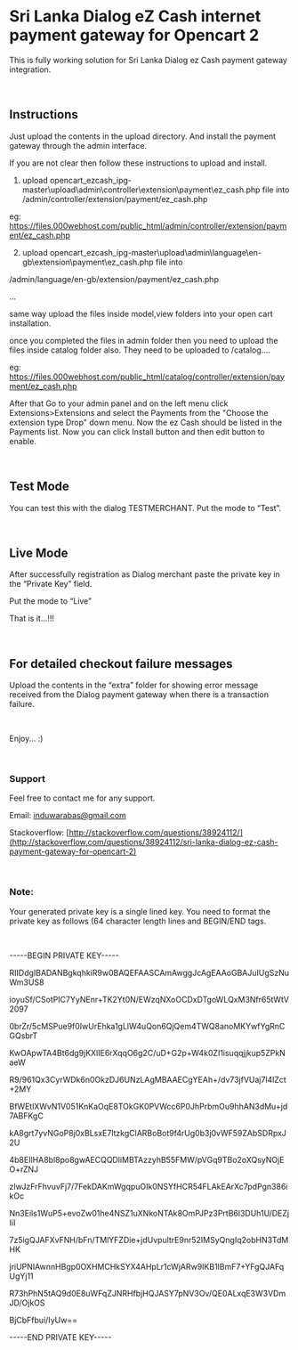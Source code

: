 Sri Lanka Dialog eZ Cash internet payment gateway for Opencart 2
================================================================

This is fully working solution for Sri Lanka Dialog ez Cash payment gateway
integration.

 

Instructions
------------

Just upload the contents in the upload directory. And install the payment
gateway through the admin interface.

If you are not clear then follow these instructions to upload and install.

1. upload opencart_ezcash_ipg-master\upload\admin\controller\extension\payment\ez_cash.php file into 
<your open cart installation>/admin/controller/extension/payment/ez_cash.php 

eg: https://files.000webhost.com/public_html/admin/controller/extension/payment/ez_cash.php 


2. upload opencart_ezcash_ipg-master\upload\admin\language\en-gb\extension\payment\ez_cash.php file into

 <your open cart installation>/admin/language/en-gb/extension/payment/ez_cash.php

...

same way upload the files inside model,view folders into your open cart installation.

once you completed the files in admin folder then you need to upload the files inside catalog folder also.
They need to be uploaded to  <your open cart installation>/catalog....

eg: https://files.000webhost.com/public_html/catalog/controller/extension/payment/ez_cash.php 


After that Go to your admin panel and on the left menu click Extensions>Extensions and select the Payments from the "Choose the extension type Drop" down menu.
Now the ez Cash should be listed in the Payments list. Now you can click Install button and then edit button to enable.

 

Test Mode
---------

You can test this with the dialog TESTMERCHANT. Put the mode to “Test”.

 

Live Mode
---------

After successfully registration as Dialog merchant paste the private key in the
“Private Key” field.

Put the mode to “Live”

That is it...!!!

 

For detailed checkout failure messages
--------------------------------------

Upload the contents in the “extra” folder for showing error message received
from the Dialog payment gateway when there is a transaction failure.

 

Enjoy... :)

 

### Support

Feel free to contact me for any support.

Email: induwarabas@gmail.com

Stackoverflow:
[http://stackoverflow.com/questions/38924112/](http://stackoverflow.com/questions/38924112/sri-lanka-dialog-ez-cash-payment-gateway-for-opencart-2)

 

### Note:

Your generated private key is a single lined key. You need to format the private
key as follows (64 character length lines and BEGIN/END tags.

 

\-----BEGIN PRIVATE KEY-----

RIIDdgIBADANBgkqhkiR9w0BAQEFAASCAmAwggJcAgEAAoGBAJuIUgSzNuWm3US8

ioyuSf/CSotPIC7YyNEnr+TK2Yt0N/EWzqNXoOCDxDTgoWLQxM3Nfr65tWtV2097

0brZr/5cMSPue9f0IwUrEhka1gLlW4uQon6QjQem4TWQ8anoMKYwfYgRnCGQsbrT

KwOApwTA4Bt6dg9jKXlIE6rXqqO6g2C/uD+G2p+W4k0ZI1isuqqjjkup5ZPkNaeW

R9/961Qx3CyrWDk6n0OkzDJ6UNzLAgMBAAECgYEAh+/dv73jfVUaj7l4lZct+2MY

BfWEtlXWvN1V051KnKaOqE8TOkGK0PVWcc6P0JhPrbmOu9hhAN3dMu+jd7ABFKgC

kA8grt7yvNGoP8j0xBLsxE7ltzkgClARBoBot9f4rUg0b3j0vWF59ZAbSDRpxJ2U

4b8EIlHA8bl8po8gwAECQQDliMBTAzzyhB55FMW/pVGq9TBo2oXQsyNOjEO+rZNJ

zIwJzFrFhvuvFj7/7FekDAKmWgqpuOIk0NSYfHCR54FLAkEArXc7pdPgn386ikOc

Nn3Eils1WuP5+evoZw01he4NSZ1uXNkoNTAk8OmPJPz3PrtB6l3DUh1U/DEZjIiI

7z5igQJAFXvFNH/bFn/TMlYFZDie+jdUvpultrE9nr52IMSyQngIq2obHN3TdMHK

jriUPNIAwnnHBgp0OXHMCHkSYX4AHpLr1cWjARw9IKB1lBmF7+YFgQJAFqUgYj11

R73hPhN5tAQ9d0E8uWFqZJNRHfbjHQJASY7pNV3Ov/QE0ALxqE3W3VDmJD/OjkOS

BjCbFfbui/IyUw==

\-----END PRIVATE KEY-----
